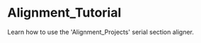 Alignment_Tutorial
==================

Learn how to use the 'Alignment_Projects' serial section aligner.
